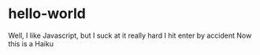 # hello-world

Well, I like Javascript, 
but I suck at it really hard
I hit enter by accident
Now this is a Haiku
